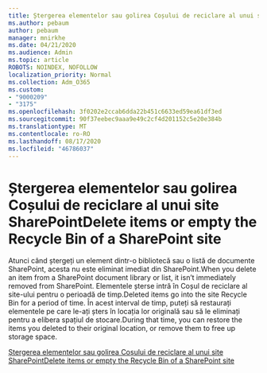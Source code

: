 ```yaml
---
title: Ștergerea elementelor sau golirea Coșului de reciclare al unui site SharePoint
ms.author: pebaum
author: pebaum
manager: mnirkhe
ms.date: 04/21/2020
ms.audience: Admin
ms.topic: article
ROBOTS: NOINDEX, NOFOLLOW
localization_priority: Normal
ms.collection: Adm_O365
ms.custom:
- "9000209"
- "3175"
ms.openlocfilehash: 3f0202e2ccab6dda22b451c6633ed59ea61df3ed
ms.sourcegitcommit: 90f37eebec9aaa9e49c2cf4d201152c5e20e384b
ms.translationtype: MT
ms.contentlocale: ro-RO
ms.lasthandoff: 08/17/2020
ms.locfileid: "46786037"
---
```

# <a name="delete-items-or-empty-the-recycle-bin-of-a-sharepoint-site"></a><span data-ttu-id="83991-102">Ștergerea elementelor sau golirea Coșului de reciclare al unui site SharePoint</span><span class="sxs-lookup"><span data-stu-id="83991-102">Delete items or empty the Recycle Bin of a SharePoint site</span></span> 

<span data-ttu-id="83991-103">Atunci când ștergeți un element dintr-o bibliotecă sau o listă de documente SharePoint, acesta nu este eliminat imediat din SharePoint.</span><span class="sxs-lookup"><span data-stu-id="83991-103">When you delete an item from a SharePoint document library or list, it isn’t immediately removed from SharePoint.</span></span> <span data-ttu-id="83991-104">Elementele șterse intră în Coșul de reciclare al site-ului pentru o perioadă de timp.</span><span class="sxs-lookup"><span data-stu-id="83991-104">Deleted items go into the site Recycle Bin for a period of time.</span></span> <span data-ttu-id="83991-105">În acest interval de timp, puteți să restaurați elementele pe care le-ați șters în locația lor originală sau să le eliminați pentru a elibera spațiul de stocare.</span><span class="sxs-lookup"><span data-stu-id="83991-105">During that time, you can restore the items you deleted to their original location, or remove them to free up storage space.</span></span>

[<span data-ttu-id="83991-106">Ștergerea elementelor sau golirea Coșului de reciclare al unui site SharePoint</span><span class="sxs-lookup"><span data-stu-id="83991-106">Delete items or empty the Recycle Bin of a SharePoint site</span></span>](https://support.office.com/article/2e713599-d13e-40d6-96dc-66f0a366f74e)